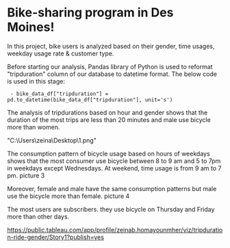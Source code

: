# Bike-sharing program in Des Moines!

In this project, bike users is analyzed based on their gender, time usages, weekday usage rate & customer type.

Before starting our analysis, Pandas library of Python is used to reformat "tripduration" column of our database to datetime format. The below code is used in this stage:

	 - bike_data_df["tripduration"] = pd.to_datetime(bike_data_df["tripduration"], unit='s') 
The analysis of tripdurations based on hour and gender shows that the duration of the most trips are less than 20 minutes and male use bicycle more than women.


"C:\Users\zeina\Desktop\1.png"

The consumption pattern of bicycle usage based on hours of weekdays shows that the most consumer use bicycle between 8 to 9 am and 5 to 7pm in weekdays except Wednesdays. At weekend, time usage is from 9 am to 7 pm.
picture 3

Moreover, female and male have the same consumption patterns but male use the bicycle more than female.
picture 4

The most users are subscribers. they use bicycle on Thursday and Friday more than other days.

https://public.tableau.com/app/profile/zeinab.homayounmher/viz/tripduration-ride-gender/Story1?publish=yes
  
